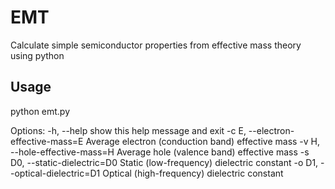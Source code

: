EMT
===

Calculate simple semiconductor properties from effective mass theory using python

Usage
------------

python emt.py

Options:
  -h, --help            show this help message and exit
  -c E, --electron-effective-mass=E
                        Average electron (conduction band) effective mass
  -v H, --hole-effective-mass=H
                        Average hole (valence band) effective mass
  -s D0, --static-dielectric=D0
                        Static (low-frequency) dielectric constant
  -o D1, --optical-dielectric=D1
                        Optical (high-frequency) dielectric constant